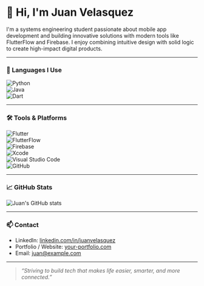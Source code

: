 # 👋 Hi, I'm Juan Velasquez

I'm a systems engineering student passionate about mobile app development and building innovative solutions with modern tools like FlutterFlow and Firebase. I enjoy combining intuitive design with solid logic to create high-impact digital products.

---

### 🧠 Languages I Use

![Python](https://img.shields.io/badge/Python-3776AB?style=for-the-badge&logo=python&logoColor=white)  
![Java](https://img.shields.io/badge/Java-007396?style=for-the-badge&logo=java&logoColor=white)  
![Dart](https://img.shields.io/badge/Dart-0175C2?style=for-the-badge&logo=dart&logoColor=white)

---

### 🛠️ Tools & Platforms

![Flutter](https://img.shields.io/badge/Flutter-02569B?style=for-the-badge&logo=flutter&logoColor=white)  
![FlutterFlow](https://img.shields.io/badge/FlutterFlow-FF6D00?style=for-the-badge&logo=flutter&logoColor=white)  
![Firebase](https://img.shields.io/badge/Firebase-FFCA28?style=for-the-badge&logo=firebase&logoColor=black)  
![Xcode](https://img.shields.io/badge/Xcode-147EFB?style=for-the-badge&logo=xcode&logoColor=white)  
![Visual Studio Code](https://img.shields.io/badge/VS%20Code-007ACC?style=for-the-badge&logo=visualstudiocode&logoColor=white)  
![GitHub](https://img.shields.io/badge/GitHub-181717?style=for-the-badge&logo=github&logoColor=white)

---

### 📈 GitHub Stats

![Juan's GitHub stats](https://github-readme-stats.vercel.app/api?username=ingjuanvel&show_icons=true&theme=tokyonight)

---

### 📫 Contact

- LinkedIn: [linkedin.com/in/juanvelasquez](https://www.linkedin.com/in/juanvelasquez)
- Portfolio / Website: [your-portfolio.com](https://your-portfolio.com)
- Email: juan@example.com

---

> *“Striving to build tech that makes life easier, smarter, and more connected.”*

